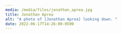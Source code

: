 ```yaml
---
media: /media/files/jonathan_aprea.jpg
title: Jonathan Aprea
alt: "A photo of [Jonathan Aprea] looking down. "
date: 2022-06-17T14:26:00-0500
---
```

